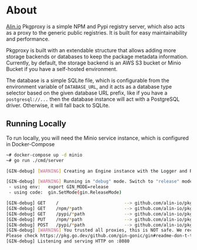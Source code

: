 # About

[Alin.io](http://Alin.io) Pkgproxy is a simple NPM and Pypi registry server, which also acts as a proxy to the generic public registries. It is built for easy maintainability and performance.

Pkgproxy is built with an extendable structure that allows adding more storage backends or databases to keep the package metadata information. Currently, by default, the storage backend is an AWS S3 bucket or Minio Bucket if you have a self-hosted environment.

The database is a simple SQLite file, which is configurable from the environment variable of `DATABASE_URL`, and it acts as a database type selector based on the given database URL prefix, like if you have a `postgresql://...` then the database instance will act with a PostgreSQL driver. Otherwise, it will fall back to SQLite.

## Running Locally

To run locally, you will need the Minio service instance, which is configured in Docker-Compose

```bash
~# docker-compose up -d minio
~# go run ./cmd/server

[GIN-debug] [WARNING] Creating an Engine instance with the Logger and Recovery middleware already attached.

[GIN-debug] [WARNING] Running in "debug" mode. Switch to "release" mode in production.
 - using env:   export GIN_MODE=release
 - using code:  gin.SetMode(gin.ReleaseMode)

[GIN-debug] GET    /                         --> github.com/alin-io/pkgproxy/services.HealthCheckHandler (6 handlers)
[GIN-debug] GET    /npm/*path                --> github.com/alin-io/pkgproxy/router.PackageRouter.HandleFetch.func1 (6 handlers)
[GIN-debug] GET    /pypi/*path               --> github.com/alin-io/pkgproxy/router.PackageRouter.HandleFetch.func2 (6 handlers)
[GIN-debug] PUT    /npm/*path                --> github.com/alin-io/pkgproxy/services/npm.(*Service).UploadHandler-fm (6 handlers)
[GIN-debug] POST   /pypi/*path               --> github.com/alin-io/pkgproxy/services/pypi.(*Service).UploadHandler-fm (6 handlers)
[GIN-debug] [WARNING] You trusted all proxies, this is NOT safe. We recommend you to set a value.
Please check https://pkg.go.dev/github.com/gin-gonic/gin#readme-don-t-trust-all-proxies for details.
[GIN-debug] Listening and serving HTTP on :8080
```